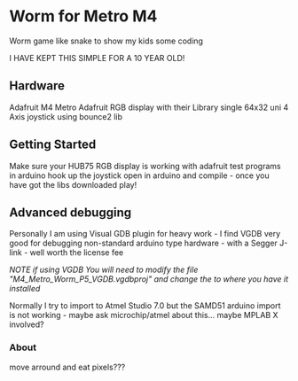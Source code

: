 # Worm for Metro M4

Worm game like snake to show my kids some coding

I HAVE KEPT THIS SIMPLE FOR A 10 YEAR OLD!

## Hardware 
Adafruit M4 Metro
Adafruit RGB display with their Library single 64x32 uni
4 Axis joystick using bounce2 lib

## Getting Started
Make sure your HUB75 RGB display is working with adafruit test programs in arduino
hook up the joystick
open in arduino and compile - once you have got the libs downloaded
play!

## Advanced debugging
Personally I am using Visual GDB plugin for heavy work - I find VGDB very good for debugging non-standard arduino type hardware - with a Segger J-link - well worth the license fee

*NOTE if using VGDB You will need to modify the file "M4_Metro_Worm_P5_VGDB.vgdbproj" and change the <SketchSubdirectory> to where you have it installed*

Normally I try to import to Atmel Studio 7.0 but the SAMD51 arduino import is not working - maybe ask microchip/atmel about this... maybe MPLAB X involved?

### About
move arround and eat pixels???


